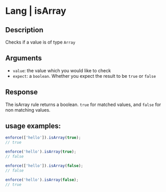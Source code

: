 # Lang | isArray

## Description
Checks if a value is of type `Array`

## Arguments
* `value`: the value which you would like to check
* `expect`: a `boolean`. Whether you expect the result to be `true` or `false`

## Response
The isArray rule returns a boolean. `true` for matched values, and `false` for non matching values.

## usage examples:

```js
enforce(['hello']).isArray(true);
// true
```

```js
enforce('hello').isArray(true);
// false
```

```js
enforce(['hello']).isArray(false);
// false
```

```js
enforce('hello').isArray(false);
// true
```
